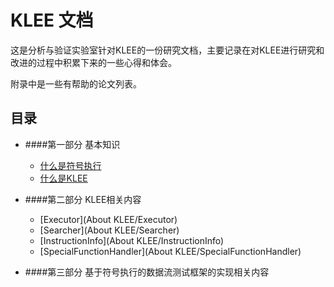 KLEE 文档
=======

这是分析与验证实验室针对KLEE的一份研究文档，主要记录在对KLEE进行研究和改进的过程中积累下来的一些心得和体会。

附录中是一些有帮助的论文列表。

## 目录

* ####第一部分 基本知识
    * [什么是符号执行](part1/what-is-symbolic-execution.md)
    * [什么是KLEE](part1/what-is-klee.md)

* ####第二部分 KLEE相关内容
    * [Executor](About KLEE/Executor)
    * [Searcher](About KLEE/Searcher)
    * [InstructionInfo](About KLEE/InstructionInfo)
    * [SpecialFunctionHandler](About KLEE/SpecialFunctionHandler)
    
* ####第三部分 基于符号执行的数据流测试框架的实现相关内容
